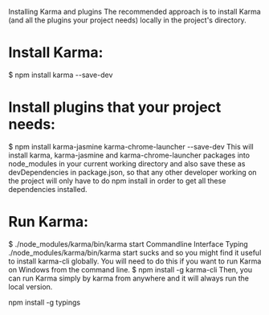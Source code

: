 

Installing Karma and plugins
The recommended approach is to install Karma (and all the plugins your project needs) locally in the project's directory.
# Install Karma:
$ npm install karma --save-dev

# Install plugins that your project needs:
$ npm install karma-jasmine karma-chrome-launcher --save-dev
This will install karma, karma-jasmine and karma-chrome-launcher packages into node_modules in your current working directory and also save these as devDependencies in package.json, so that any other developer working on the project will only have to do npm install in order to get all these dependencies installed.
# Run Karma:
$ ./node_modules/karma/bin/karma start
Commandline Interface
Typing ./node_modules/karma/bin/karma start sucks and so you might find it useful to install karma-cli globally. You will need to do this if you want to run Karma on Windows from the command line.
$ npm install -g karma-cli
Then, you can run Karma simply by karma from anywhere and it will always run the local version.




npm install -g typings
